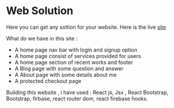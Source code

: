 # Web Solution
Here you can get any soltion for your website. Here is the live [site](https://github.com/facebook/create-react-app)

What do we have in this site :
* A home page  nav bar with login and signup option
* A home page consist of services provided for users
* A home page section of recent works and footer
* A Blog page with some question and answer
* A About page with some details about me
* A protected checkout page

Building this website , i have used : React js, Jsx , React Bootstrap, Bootstrap, firbase, react router dom, react firebase hooks.